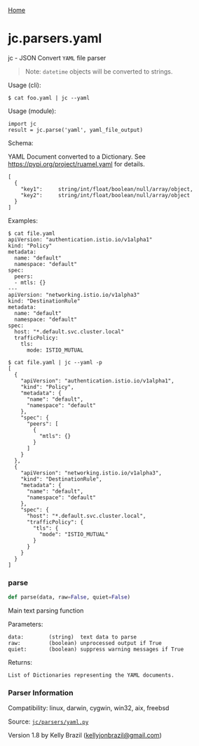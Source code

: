 [Home](https://kellyjonbrazil.github.io/jc/)
<a id="jc.parsers.yaml"></a>

# jc.parsers.yaml

jc - JSON Convert `YAML` file parser

> Note: `datetime` objects will be converted to strings.

Usage (cli):

    $ cat foo.yaml | jc --yaml

Usage (module):

    import jc
    result = jc.parse('yaml', yaml_file_output)

Schema:

YAML Document converted to a Dictionary.
See https://pypi.org/project/ruamel.yaml for details.

    [
      {
        "key1":     string/int/float/boolean/null/array/object,
        "key2":     string/int/float/boolean/null/array/object
      }
    ]

Examples:

    $ cat file.yaml
    apiVersion: "authentication.istio.io/v1alpha1"
    kind: "Policy"
    metadata:
      name: "default"
      namespace: "default"
    spec:
      peers:
      - mtls: {}
    ---
    apiVersion: "networking.istio.io/v1alpha3"
    kind: "DestinationRule"
    metadata:
      name: "default"
      namespace: "default"
    spec:
      host: "*.default.svc.cluster.local"
      trafficPolicy:
        tls:
          mode: ISTIO_MUTUAL

    $ cat file.yaml | jc --yaml -p
    [
      {
        "apiVersion": "authentication.istio.io/v1alpha1",
        "kind": "Policy",
        "metadata": {
          "name": "default",
          "namespace": "default"
        },
        "spec": {
          "peers": [
            {
              "mtls": {}
            }
          ]
        }
      },
      {
        "apiVersion": "networking.istio.io/v1alpha3",
        "kind": "DestinationRule",
        "metadata": {
          "name": "default",
          "namespace": "default"
        },
        "spec": {
          "host": "*.default.svc.cluster.local",
          "trafficPolicy": {
            "tls": {
              "mode": "ISTIO_MUTUAL"
            }
          }
        }
      }
    ]

<a id="jc.parsers.yaml.parse"></a>

### parse

```python
def parse(data, raw=False, quiet=False)
```

Main text parsing function

Parameters:

    data:        (string)  text data to parse
    raw:         (boolean) unprocessed output if True
    quiet:       (boolean) suppress warning messages if True

Returns:

    List of Dictionaries representing the YAML documents.

### Parser Information
Compatibility:  linux, darwin, cygwin, win32, aix, freebsd

Source: [`jc/parsers/yaml.py`](https://github.com/kellyjonbrazil/jc/blob/master/jc/parsers/yaml.py)

Version 1.8 by Kelly Brazil (kellyjonbrazil@gmail.com)
